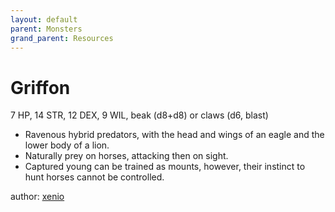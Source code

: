 ```yaml
---
layout: default
parent: Monsters
grand_parent: Resources
---
```

# Griffon
7 HP, 14 STR, 12 DEX, 9 WIL, beak (d8+d8) or claws (d6, blast)
- Ravenous hybrid predators, with the head and wings of an eagle and the lower body of a lion.
- Naturally prey on horses, attacking then on sight.
- Captured young can be trained as mounts, however, their instinct to hunt horses cannot be controlled.

author: [xenio](https://xenioinabottle.blogspot.com)
